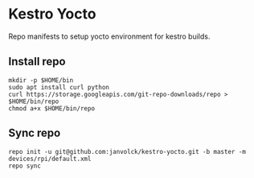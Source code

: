 # Kestro Yocto

Repo manifests to setup yocto environment for kestro builds.

## Install repo

    mkdir -p $HOME/bin
    sudo apt install curl python
    curl https://storage.googleapis.com/git-repo-downloads/repo > $HOME/bin/repo
    chmod a+x $HOME/bin/repo

## Sync repo

    repo init -u git@github.com:janvolck/kestro-yocto.git -b master -m devices/rpi/default.xml
    repo sync
